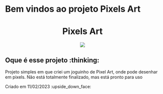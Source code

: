 # Bem vindos ao projeto Pixels Art
<h1 align="center"> Pixels Art </h1> 
<p align="center">
<img src="https://img.shields.io/badge/STATUS-DESENVOLVIMENTO-green"/>
</p>

<h2>Oque é esse projeto :thinking:</h2>
<p>Projeto simples em que criei um joguinho de Pixel Art, onde pode desenhar em pixels. Não está totalmente finalizado, mas está pronto para uso</p>
<p>Criado em 11/02/2023 :upside_down_face:</p>
